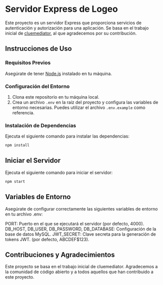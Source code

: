 # Servidor Express de Logeo

Este proyecto es un servidor Express que proporciona servicios de autenticación y autorización para una aplicación. Se basa en el trabajo inicial de [cluemediator](https://github.com/cluemediator/auth-api-nodejs), al que agradecemos por su contribución.

## Instrucciones de Uso

### Requisitos Previos
Asegúrate de tener [Node.js](https://nodejs.org/) instalado en tu máquina.

### Configuración del Entorno
1. Clona este repositorio en tu máquina local.
2. Crea un archivo `.env` en la raíz del proyecto y configura las variables de entorno necesarias. Puedes utilizar el archivo `.env.example` como referencia.

### Instalación de Dependencias
Ejecuta el siguiente comando para instalar las dependencias:

```bash
npm install
```

## Iniciar el Servidor

Ejecuta el siguiente comando para iniciar el servidor:

```bash
npm start
```

## Variables de Entorno
Asegúrate de configurar correctamente las siguientes variables de entorno en tu archivo .env:

PORT: Puerto en el que se ejecutará el servidor (por defecto, 4000).
DB_HOST, DB_USER, DB_PASSWORD, DB_DATABASE: Configuración de la base de datos MySQL.
JWT_SECRET: Clave secreta para la generación de tokens JWT. (por defecto, ABCDEF$123).

## Contribuciones y Agradecimientos
Este proyecto se basa en el trabajo inicial de cluemediator. Agradecemos a la comunidad de código abierto y a todos aquellos que han contribuido a este proyecto.
